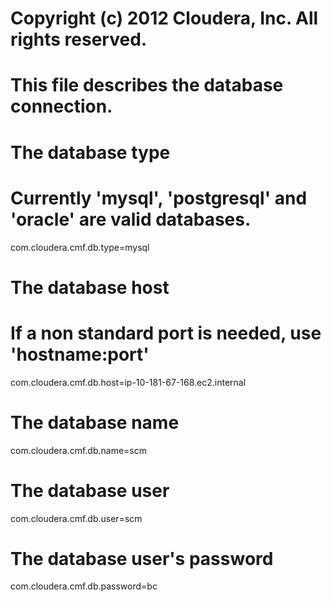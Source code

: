 # Copyright (c) 2012 Cloudera, Inc. All rights reserved.
#
# This file describes the database connection.
#

# The database type
# Currently 'mysql', 'postgresql' and 'oracle' are valid databases.
com.cloudera.cmf.db.type=mysql

# The database host
# If a non standard port is needed, use 'hostname:port'
com.cloudera.cmf.db.host=ip-10-181-67-168.ec2.internal

# The database name
com.cloudera.cmf.db.name=scm

# The database user
com.cloudera.cmf.db.user=scm

# The database user's password
com.cloudera.cmf.db.password=bc